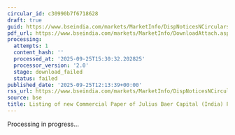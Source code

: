 ```yaml
---
circular_id: c30990b7f6718628
draft: true
guid: https://www.bseindia.com/markets/MarketInfo/DispNoticesNCirculars.aspx?Noticeid={0856BD6E-5F06-4CAB-9A44-5E9118D78A03}&noticeno=20250925-31&dt=09/25/2025&icount=31&totcount=59&flag=0
pdf_url: https://www.bseindia.com/markets/MarketInfo/DownloadAttach.aspx?id=20250925-31&attachedId=
processing:
  attempts: 1
  content_hash: ''
  processed_at: '2025-09-25T15:30:32.202825'
  processor_version: '2.0'
  stage: download_failed
  status: failed
published_date: '2025-09-25T12:13:39+00:00'
rss_url: https://www.bseindia.com/markets/MarketInfo/DispNoticesNCirculars.aspx?Noticeid={0856BD6E-5F06-4CAB-9A44-5E9118D78A03}&noticeno=20250925-31&dt=09/25/2025&icount=31&totcount=59&flag=0
source: bse
title: Listing of new Commercial Paper of Julius Baer Capital (India) Private Limited
---
```


Processing in progress...
